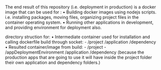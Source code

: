 The end result of this repository (i.e. deployment in production) is a docker image that can be used for :
• Building docker images using nodejs scripts. i.e. installing packages, moving files, organizing project files in the container operating system.
• Running other applications in development, and providing environment for deployment also.

directory struction for:
• Intermediate container used for installation and calling dockerfile build through socket:
    - /project
        /application
        /dependency
• Resulted container/image from build:
    - /project
        - /appDeploymentEnvironment
                /application
                /dependency
    (because the production apps that are going to use it will have inside the project folder their own application and dependency folders.)